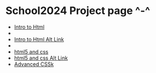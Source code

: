 # School2024 Project page ^-^
<ul>
    <li> <a href="intro_to_html" target="_blank">Intro to Html</a><li>
    <li> <a href="https://ashtreerobin.github.io/School2024/intro_to%20_html/index.html" target="_blank">Intro to Html Alt Link</a><li>
    <li><a href="html5" target="_blank">html5 and css</a></li>
    <li><a href="https://ashtreerobin.github.io/School2024/html5/" target="_blank">html5 and css Alt Link</a></li>
    <li><a href="adv_css" target="_blank">Advanced CSSk</a></li>